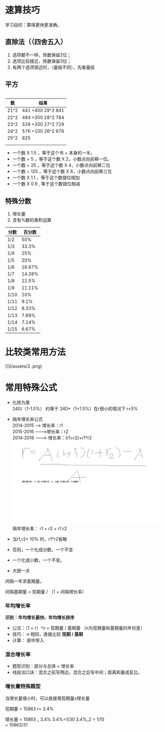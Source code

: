 # 速算技巧

学习目的：算得更快更准确。

## 直除法（（四舍五入）

1. 选项都不一样，除数保留2位；
2. 选项比较接近，除数保留3位；
3. 有两个选项很近时，（量级不同），先看量级

## 平方

|  |
| :--- |


| 数 | 结果 |
| --- | --- |
| 21^2 | 441    +400   29^2   841 |
| 22^2 | 484 +300    28^2   784 |
| 23^2 | 529  +200    27^2   729 |
| 24^2 | 576  +100 26^2  676 |
| 25^2 | 625 |
|  |  |
|  |  |

* 一个数 X 1.5 ，等于这个书 + 本身的一半。
* 一个数 ÷ 5 ，等于这个数 X 2，小数点向前移一位。
* 一个数 ÷ 25 ，等于这个数 X 4，小数点向前移二位
* 一个数 ÷ 125 ，等于这个数 X 8，小数点向前移三位
* 一个数 X 1.1 ，等于这个数错位相加
* 一个数 X 0.9 , 等于这个数错位相减

## 特殊分数

1. 增长量
2. 含有%数的乘积运算

| 分数 | 百分数 |
| --- | --- |
| 1/2 | 50% |
| 1/3 | 33.3% |
| 1/4 | 25% |
| 1/5 | 20% |
| 1/6 | 16.67% |
| 1/7 | 14.28% |
| 1/8 | 12.5% |
| 1/9 | 11.11% |
| 1/10 | 10% |
| 1/11 | 9.1% |
| 1/12 | 8.33% |
| 1/13 | 7.69% |
| 1/14 | 7.14% |
| 1/15 | 6.67% |

# 比较类常用方法

![](/assets/2 .png)

# 常用特殊公式

* 化除为乘  
  240/（1-1.5%） 约等于 240\*（1+1.5%）在r很小的情况下  r&lt;5%

* 隔年增长率公式  
  2014-2015 --&gt; 增长率：r1  
  2015-2016 ---&gt;增长率：r2  
  2014-2016  ---&gt; 增长率：\(r1+r2\)+r1\*r2  
  ![](/assets/zzl.png)隔年增长率： r1 + r2 + r1.r2

* 当r1,r2&lt; 10% 时，r1\*r2省略

* 否则，一个化成分数，一个不变

* 一个化成小数，一个不变。

* 大胆一点

间隔一年求基期量。

间隔基期量 = 现期量 / （1 + 间隔增长率）

### 年均增长率

**识别：年均增长最快、年均增长排序**

* 公式：（1  + r）^n = 现期量 / 基期量 （n为现期量和基期量的年份差）
* 技巧： n 相同，直接比较 **现期 / 基期**
* 计算： 居中带入

### 混合增长率

* 题型识别：部分与总体 + 增长率
* 线段法口诀：混合之前写两边，混合之后写中间；距离和量成反比。

### 增长量特殊题型

当增长量很小时，可以直接用现期量x增长量

现期量 = 15863   r= 3.4%

增长量 = 15863 \_ 3.4%     3.4%=1/30   3.4%\_2 = 1/15  
      = 15863/31

